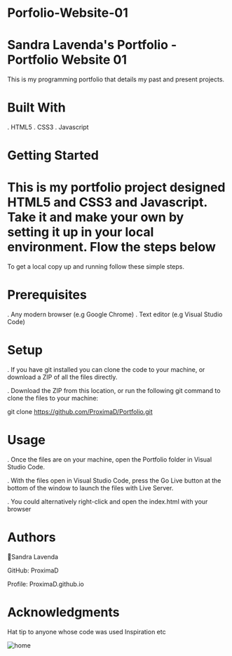 # Porfolio-Website-01

# Sandra Lavenda's Portfolio - Portfolio Website 01

This is my programming portfolio that details my past and present projects. 

# Built With 
. HTML5 
. CSS3
. Javascript

# Getting Started 

# This is my portfolio project designed HTML5 and CSS3 and Javascript. Take it and make your own by setting it up in your local environment. Flow the steps below

To get a local copy up and running follow these simple steps.

# Prerequisites

. Any modern browser (e.g Google Chrome)
. Text editor (e.g Visual Studio Code)

# Setup

. If you have git installed you can clone the code to your machine, or download a ZIP of all the files directly.

. Download the ZIP from this location, or run the following git command to clone the files to your machine:

git clone https://github.com/ProximaD/Portfolio.git

# Usage

. Once the files are on your machine, open the Portfolio folder in Visual Studio Code.

. With the files open in Visual Studio Code, press the Go Live button at the bottom of the window to launch the files with Live Server.

. You could alternatively right-click and open the index.html with your browser

# Authors

👤Sandra Lavenda

GitHub: ProximaD

Profile: ProximaD.github.io

# Acknowledgments

Hat tip to anyone whose code was used Inspiration etc

![home](https://github.com/user-attachments/assets/9fe2731f-873f-424d-baad-b9824549cd5b)

